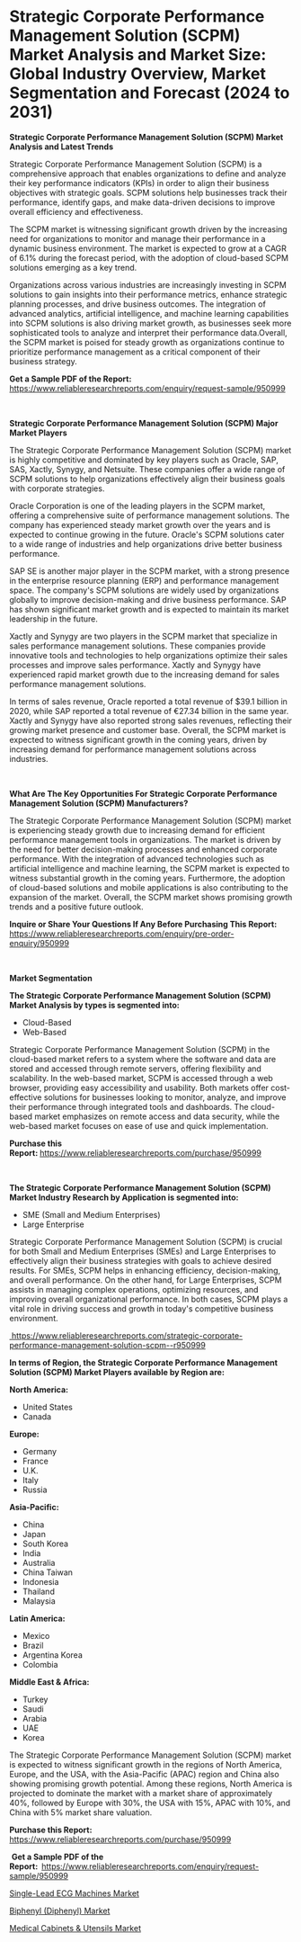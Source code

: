 <p><h1>Strategic Corporate Performance Management Solution (SCPM) Market Analysis and Market Size: Global Industry Overview, Market Segmentation and Forecast (2024 to 2031)</h1></p><p><strong>Strategic Corporate Performance Management Solution (SCPM) Market Analysis and Latest Trends</strong></p>
<p><p>Strategic Corporate Performance Management Solution (SCPM) is a comprehensive approach that enables organizations to define and analyze their key performance indicators (KPIs) in order to align their business objectives with strategic goals. SCPM solutions help businesses track their performance, identify gaps, and make data-driven decisions to improve overall efficiency and effectiveness.</p><p>The SCPM market is witnessing significant growth driven by the increasing need for organizations to monitor and manage their performance in a dynamic business environment. The market is expected to grow at a CAGR of 6.1% during the forecast period, with the adoption of cloud-based SCPM solutions emerging as a key trend.</p><p>Organizations across various industries are increasingly investing in SCPM solutions to gain insights into their performance metrics, enhance strategic planning processes, and drive business outcomes. The integration of advanced analytics, artificial intelligence, and machine learning capabilities into SCPM solutions is also driving market growth, as businesses seek more sophisticated tools to analyze and interpret their performance data.Overall, the SCPM market is poised for steady growth as organizations continue to prioritize performance management as a critical component of their business strategy.</p></p>
<p><strong>Get a Sample PDF of the Report:&nbsp;</strong> <a href="https://www.reliableresearchreports.com/enquiry/request-sample/950999">https://www.reliableresearchreports.com/enquiry/request-sample/950999</a></p>
<p>&nbsp;</p>
<p><strong>Strategic Corporate Performance Management Solution (SCPM) Major Market Players</strong></p>
<p><p>The Strategic Corporate Performance Management Solution (SCPM) market is highly competitive and dominated by key players such as Oracle, SAP, SAS, Xactly, Synygy, and Netsuite. These companies offer a wide range of SCPM solutions to help organizations effectively align their business goals with corporate strategies.</p><p>Oracle Corporation is one of the leading players in the SCPM market, offering a comprehensive suite of performance management solutions. The company has experienced steady market growth over the years and is expected to continue growing in the future. Oracle's SCPM solutions cater to a wide range of industries and help organizations drive better business performance.</p><p>SAP SE is another major player in the SCPM market, with a strong presence in the enterprise resource planning (ERP) and performance management space. The company's SCPM solutions are widely used by organizations globally to improve decision-making and drive business performance. SAP has shown significant market growth and is expected to maintain its market leadership in the future.</p><p>Xactly and Synygy are two players in the SCPM market that specialize in sales performance management solutions. These companies provide innovative tools and technologies to help organizations optimize their sales processes and improve sales performance. Xactly and Synygy have experienced rapid market growth due to the increasing demand for sales performance management solutions.</p><p>In terms of sales revenue, Oracle reported a total revenue of $39.1 billion in 2020, while SAP reported a total revenue of €27.34 billion in the same year. Xactly and Synygy have also reported strong sales revenues, reflecting their growing market presence and customer base. Overall, the SCPM market is expected to witness significant growth in the coming years, driven by increasing demand for performance management solutions across industries.</p></p>
<p>&nbsp;</p>
<p><strong>What Are The Key Opportunities For Strategic Corporate Performance Management Solution (SCPM) Manufacturers?</strong></p>
<p><p>The Strategic Corporate Performance Management Solution (SCPM) market is experiencing steady growth due to increasing demand for efficient performance management tools in organizations. The market is driven by the need for better decision-making processes and enhanced corporate performance. With the integration of advanced technologies such as artificial intelligence and machine learning, the SCPM market is expected to witness substantial growth in the coming years. Furthermore, the adoption of cloud-based solutions and mobile applications is also contributing to the expansion of the market. Overall, the SCPM market shows promising growth trends and a positive future outlook.</p></p>
<p><strong>Inquire or Share Your Questions If Any Before Purchasing This Report:</strong> <a href="https://www.reliableresearchreports.com/enquiry/pre-order-enquiry/950999">https://www.reliableresearchreports.com/enquiry/pre-order-enquiry/950999</a></p>
<p>&nbsp;</p>
<p><strong>Market Segmentation</strong></p>
<p><strong>The Strategic Corporate Performance Management Solution (SCPM) Market Analysis by types is segmented into:</strong></p>
<p><ul><li>Cloud-Based</li><li>Web-Based</li></ul></p>
<p><p>Strategic Corporate Performance Management Solution (SCPM) in the cloud-based market refers to a system where the software and data are stored and accessed through remote servers, offering flexibility and scalability. In the web-based market, SCPM is accessed through a web browser, providing easy accessibility and usability. Both markets offer cost-effective solutions for businesses looking to monitor, analyze, and improve their performance through integrated tools and dashboards. The cloud-based market emphasizes on remote access and data security, while the web-based market focuses on ease of use and quick implementation.</p></p>
<p><strong>Purchase this Report:&nbsp;</strong><a href="https://www.reliableresearchreports.com/purchase/950999">https://www.reliableresearchreports.com/purchase/950999</a></p>
<p>&nbsp;</p>
<p><strong>The Strategic Corporate Performance Management Solution (SCPM) Market Industry Research by Application is segmented into:</strong></p>
<p><ul><li>SME (Small and Medium Enterprises)</li><li>Large Enterprise</li></ul></p>
<p><p>Strategic Corporate Performance Management Solution (SCPM) is crucial for both Small and Medium Enterprises (SMEs) and Large Enterprises to effectively align their business strategies with goals to achieve desired results. For SMEs, SCPM helps in enhancing efficiency, decision-making, and overall performance. On the other hand, for Large Enterprises, SCPM assists in managing complex operations, optimizing resources, and improving overall organizational performance. In both cases, SCPM plays a vital role in driving success and growth in today's competitive business environment.</p></p>
<p><a href="https://www.reliableresearchreports.com/strategic-corporate-performance-management-solution-scpm--r950999">&nbsp;https://www.reliableresearchreports.com/strategic-corporate-performance-management-solution-scpm--r950999</a></p>
<p><strong>In terms of Region, the Strategic Corporate Performance Management Solution (SCPM) Market Players available by Region are:</strong></p>
<p>
    <p> <strong> North America: </strong>
        <ul>
            <li>United States</li>
            <li>Canada</li>
        </ul>
        </p> 
    <p> <strong> Europe: </strong>
        <ul>
            <li>Germany</li>
            <li>France</li>
            <li>U.K.</li>
            <li>Italy</li>
            <li>Russia</li>
        </ul>
        </p> 
    <p> <strong> Asia-Pacific: </strong>
        <ul>
            <li>China</li>
            <li>Japan</li>
            <li>South Korea</li>
            <li>India</li>
            <li>Australia</li>
            <li>China Taiwan</li>
            <li>Indonesia</li>
            <li>Thailand</li>
            <li>Malaysia</li>
        </ul>
        </p> 
    <p> <strong> Latin America: </strong>
        <ul>
            <li>Mexico</li>
            <li>Brazil</li>
            <li>Argentina Korea</li>
            <li>Colombia</li>
        </ul>
        </p> 
    <p> <strong> Middle East & Africa: </strong>
        <ul>
            <li>Turkey</li>
            <li>Saudi</li>
            <li>Arabia</li>
            <li>UAE</li>
            <li>Korea</li>
        </ul>
    </p>
    </p>
<p><p>The Strategic Corporate Performance Management Solution (SCPM) market is expected to witness significant growth in the regions of North America, Europe, and the USA, with the Asia-Pacific (APAC) region and China also showing promising growth potential. Among these regions, North America is projected to dominate the market with a market share of approximately 40%, followed by Europe with 30%, the USA with 15%, APAC with 10%, and China with 5% market share valuation.</p></p>
<p><strong>Purchase this Report: </strong><a href="https://www.reliableresearchreports.com/purchase/950999">https://www.reliableresearchreports.com/purchase/950999</a></p>
<p>&nbsp;<strong>Get a Sample PDF of the Report:&nbsp;&nbsp;</strong><a href="https://www.reliableresearchreports.com/enquiry/request-sample/950999">https://www.reliableresearchreports.com/enquiry/request-sample/950999</a></p>
<p><strong></strong></p>
<p><p><a href="https://www.linkedin.com/pulse/single-lead-ecg-machines-market-comprehensive-assessment-type-agb7e?trackingId=XXTOfMz0%2FEnLhOCTVzz2Sg%3D%3D">Single-Lead ECG Machines Market</a></p><p><a href="https://www.linkedin.com/pulse/global-biphenyl-diphenyl-market-types-applications-major-players-nt07e">Biphenyl (Diphenyl) Market</a></p><p><a href="https://www.linkedin.com/pulse/medical-cabinets-amp-utensils-market-comprehensive-assessment-zehge?trackingId=p0Pd1QbXEl9RNEFCohuo%2FA%3D%3D">Medical Cabinets & Utensils Market</a></p></p>